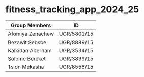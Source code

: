 # fitness_tracking_app_2024_25
|Group Members       | ID              |
|--------------------|-----------------|
| Afomiya Zenachew   | UGR/5801/15     |
| Bezawit Sebsbe     | UGR/8889/15     |
| Kalkidan Aberham   | UGR/3534/15     |
| Solome Bereket     | UGR/3839/15     |
| Tsion Mekasha      | UGR/8558/15     |
